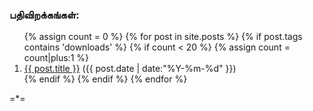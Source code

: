 ### பதிவிறக்கங்கள்:

<ol class="posts">
{% assign count = 0 %}
{% for post in site.posts %}
  {% if post.tags contains 'downloads' %}
    {% if count < 20 %}
      {% assign count = count|plus:1 %}
      <div class="post_info">
        <li>
          <a href="{{ post.url }}">{{ post.title }}</a>
          <span>({{ post.date | date:"%Y-%m-%d" }})</span>
        </li>
      </div>
    {% endif %}
  {% endif %}
{% endfor %}
</ol>

=*=